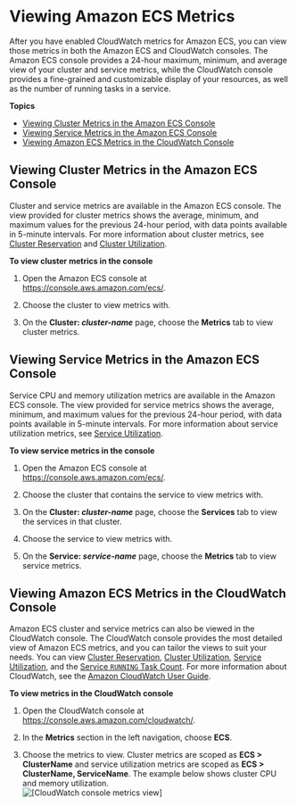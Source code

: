 # Viewing Amazon ECS Metrics<a name="viewing_cloudwatch_metrics"></a>

After you have enabled CloudWatch metrics for Amazon ECS, you can view those metrics in both the Amazon ECS and CloudWatch consoles\. The Amazon ECS console provides a 24\-hour maximum, minimum, and average view of your cluster and service metrics, while the CloudWatch console provides a fine\-grained and customizable display of your resources, as well as the number of running tasks in a service\.

**Topics**
+ [Viewing Cluster Metrics in the Amazon ECS Console](#viewing_cluster_metrics)
+ [Viewing Service Metrics in the Amazon ECS Console](#viewing_service_metrics)
+ [Viewing Amazon ECS Metrics in the CloudWatch Console](#viewing_metrics_console)

## Viewing Cluster Metrics in the Amazon ECS Console<a name="viewing_cluster_metrics"></a>

Cluster and service metrics are available in the Amazon ECS console\. The view provided for cluster metrics shows the average, minimum, and maximum values for the previous 24\-hour period, with data points available in 5\-minute intervals\. For more information about cluster metrics, see [Cluster Reservation](cloudwatch-metrics.md#cluster_reservation) and [Cluster Utilization](cloudwatch-metrics.md#cluster_utilization)\.

**To view cluster metrics in the console**

1. Open the Amazon ECS console at [https://console\.aws\.amazon\.com/ecs/](https://console.aws.amazon.com/ecs/)\.

1. Choose the cluster to view metrics with\.

1. On the **Cluster: *cluster\-name*** page, choose the **Metrics** tab to view cluster metrics\.

## Viewing Service Metrics in the Amazon ECS Console<a name="viewing_service_metrics"></a>

Service CPU and memory utilization metrics are available in the Amazon ECS console\. The view provided for service metrics shows the average, minimum, and maximum values for the previous 24\-hour period, with data points available in 5\-minute intervals\. For more information about service utilization metrics, see [Service Utilization](cloudwatch-metrics.md#service_utilization)\.

**To view service metrics in the console**

1. Open the Amazon ECS console at [https://console\.aws\.amazon\.com/ecs/](https://console.aws.amazon.com/ecs/)\.

1. Choose the cluster that contains the service to view metrics with\.

1. On the **Cluster: *cluster\-name*** page, choose the **Services** tab to view the services in that cluster\.

1. Choose the service to view metrics with\.

1. On the **Service: *service\-name*** page, choose the **Metrics** tab to view service metrics\.

## Viewing Amazon ECS Metrics in the CloudWatch Console<a name="viewing_metrics_console"></a>

Amazon ECS cluster and service metrics can also be viewed in the CloudWatch console\. The CloudWatch console provides the most detailed view of Amazon ECS metrics, and you can tailor the views to suit your needs\. You can view [Cluster Reservation](cloudwatch-metrics.md#cluster_reservation), [Cluster Utilization](cloudwatch-metrics.md#cluster_utilization), [Service Utilization](cloudwatch-metrics.md#service_utilization), and the [Service `RUNNING` Task Count](cloudwatch-metrics.md#cw_running_task_count)\. For more information about CloudWatch, see the [Amazon CloudWatch User Guide](https://docs.aws.amazon.com/AmazonCloudWatch/latest/monitoring/)\.

**To view metrics in the CloudWatch console**

1. Open the CloudWatch console at [https://console\.aws\.amazon\.com/cloudwatch/](https://console.aws.amazon.com/cloudwatch/)\.

1. In the **Metrics** section in the left navigation, choose **ECS**\.

1. Choose the metrics to view\. Cluster metrics are scoped as **ECS > ClusterName** and service utilization metrics are scoped as **ECS > ClusterName, ServiceName**\. The example below shows cluster CPU and memory utilization\.  
![\[CloudWatch console metrics view\]](http://docs.aws.amazon.com/AmazonECS/latest/developerguide/images/cw-console-metrics-view.png)